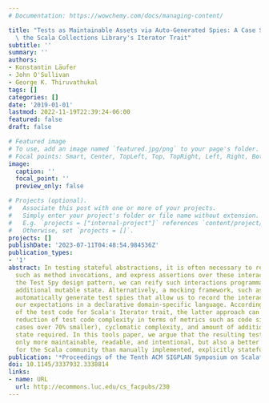 ```yaml
---
# Documentation: https://wowchemy.com/docs/managing-content/

title: "Tests as Maintainable Assets via Auto-Generated Spies: A Case Study Involving\
  \ the Scala Collections Library's Iterator Trait"
subtitle: ''
summary: ''
authors:
- Konstantin Läufer
- John O'Sullivan
- George K. Thiruvathukal
tags: []
categories: []
date: '2019-01-01'
lastmod: 2022-11-19T22:39:24-06:00
featured: false
draft: false

# Featured image
# To use, add an image named `featured.jpg/png` to your page's folder.
# Focal points: Smart, Center, TopLeft, Top, TopRight, Left, Right, BottomLeft, Bottom, BottomRight.
image:
  caption: ''
  focal_point: ''
  preview_only: false

# Projects (optional).
#   Associate this post with one or more of your projects.
#   Simply enter your project's folder or file name without extension.
#   E.g. `projects = ["internal-project"]` references `content/project/deep-learning/index.md`.
#   Otherwise, set `projects = []`.
projects: []
publishDate: '2023-07-11T04:48:54.984536Z'
publication_types:
- '1'
abstract: In testing stateful abstractions, it is often necessary to record interactions,
  such as method invocations, and express assertions over these interactions. Following
  the Test Spy design pattern, we can reify such interactions programmatically through
  additional mutable state. Alternatively, a mocking framework, such as Mockito, can
  automatically generate test spies that allow us to record the interactions and express
  our expectations in a declarative domain-specific language. According to our study
  of the test code for Scala's Iterator trait, the latter approach can lead to a significant
  reduction of test code complexity in terms of metrics such as code size (in some
  cases over 70% smaller), cyclomatic complexity, and amount of additional mutable
  state required. In this tools paper, we argue that the resulting test code is not
  only more maintainable, readable, and intentional, but also a better stylistic match
  for the Scala community than manually implemented, explicitly stateful test spies.
publication: '*Proceedings of the Tenth ACM SIGPLAN Symposium on Scala*'
doi: 10.1145/3337932.3338814
links:
- name: URL
  url: http://ecommons.luc.edu/cs_facpubs/230
---
```

